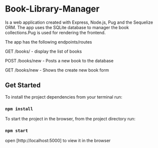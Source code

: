 # Book-Library-Manager

Is a web application created with Express, Node.js, Pug and the Sequelize ORM. The app uses the SQLite database to manager the book collections.Pug is used for rendering the frontend.

The app has the following endpoints/routes

GET /books/ - display the list of books

POST /books/new - Posts a new book to the database

GET /books/new - Shows the create new book form

## Get Started

To install the project dependencies from your terminal run:

### `npm install`

To start the project in the browser, from the project directory run:

### `npm start`

open [http://localhost:5000] to view it in the browser
